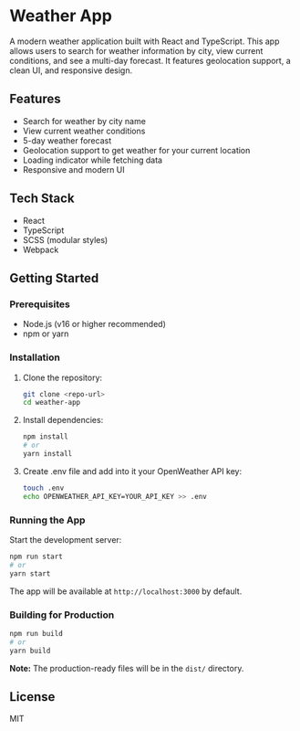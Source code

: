 # Weather App

A modern weather application built with React and TypeScript. This app allows users to search for weather information by city, view current conditions, and see a multi-day forecast. It features geolocation support, a clean UI, and responsive design.

## Features

- Search for weather by city name
- View current weather conditions
- 5-day weather forecast
- Geolocation support to get weather for your current location
- Loading indicator while fetching data
- Responsive and modern UI

## Tech Stack

- React
- TypeScript
- SCSS (modular styles)
- Webpack

## Getting Started

### Prerequisites

- Node.js (v16 or higher recommended)
- npm or yarn

### Installation

1. Clone the repository:
   ```bash
   git clone <repo-url>
   cd weather-app
   ```
2. Install dependencies:
   ```bash
   npm install
   # or
   yarn install
   ```
3. Create .env file and add into it your OpenWeather API key:
   ```bash
   touch .env
   echo OPENWEATHER_API_KEY=YOUR_API_KEY >> .env
   ```

### Running the App

Start the development server:

```bash
npm run start
# or
yarn start
```

The app will be available at `http://localhost:3000` by default.

### Building for Production

```bash
npm run build
# or
yarn build
```

**Note:** The production-ready files will be in the `dist/` directory.

## License

MIT

